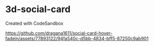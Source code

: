# 3d-social-card
Created with CodeSandbox




https://github.com/dragana1611/social-card-hover-fadein/assets/77893122/94fa540c-d5bb-4834-bff5-87250c9ab901

